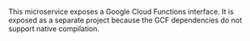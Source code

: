 This microservice exposes a Google Cloud Functions interface. It is exposed as a separate project because the
GCF dependencies do not support native compilation.